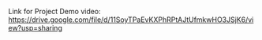 Link for Project Demo video:
https://drive.google.com/file/d/11SoyTPaEvKXPhRPtAJtUfmkwHO3JSjK6/view?usp=sharing
